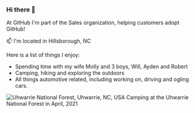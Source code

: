 ### Hi there 👋
At GitHub I'm part of the Sales organization, helping customers adopt GitHub!

📫 I'm located in Hillsborough, NC

Here is a list of things I enjoy:

* Spending time with my wife Molly and 3 boys, Will, Ayden and Robert
* Camping, hiking and exploring the outdoors
* All things automotive related, including working on, driving and ogling cars.

![Uhwarrie National Forest, Uhwarrie, NC, USA](https://user-images.githubusercontent.com/5589379/120681604-8b24ff80-c469-11eb-96ee-349b832823d4.jpg) Camping at the Uhwarrie National Forest in April, 2021
<!--
**robfreud/robfreud** is a ✨ _special_ ✨ repository because its `README.md` (this file) appears on your GitHub profile.

Here are some ideas to get you started:

- 🔭 I’m currently working on ...
- 🌱 I’m currently learning ...
- 👯 I’m looking to collaborate on ...
- 🤔 I’m looking for help with ...
- 💬 Ask me about ...
- 📫 How to reach me: ...
- 😄 Pronouns: ...
- ⚡ Fun fact: ...
-->
